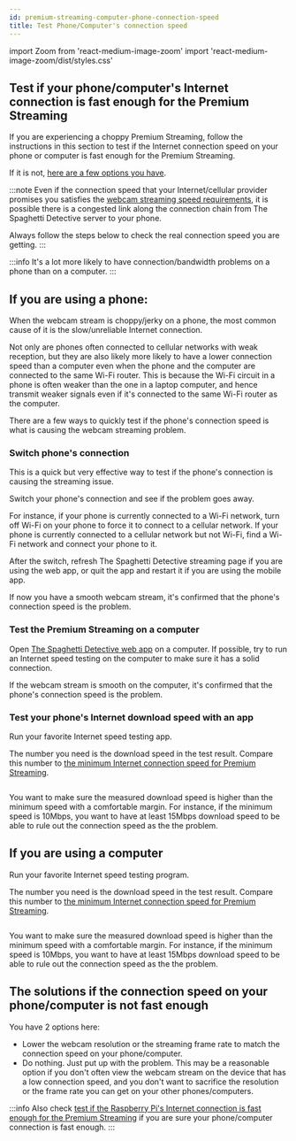 ```yaml
---
id: premium-streaming-computer-phone-connection-speed
title: Test Phone/Computer's connection speed
---
```

import Zoom from 'react-medium-image-zoom'
import 'react-medium-image-zoom/dist/styles.css'


## Test if your phone/computer's Internet connection is fast enough for the Premium Streaming

If you are experiencing a choppy Premium Streaming, follow the instructions in this section to test if the Internet connection speed on your phone or computer is fast enough for the Premium Streaming.

If it is not, [here are a few options you have](#the-solutions-if-the-connection-speed-on-your-phonecomputer-is-not-fast-enough).

:::note
Even if the connection speed that your Internet/cellular provider promises you satisfies the [webcam streaming speed requirements](/docs/user-guides/internet-speed-requirement-premium-streaming/), it is possible there is a congested link along the connection chain from The Spaghetti Detective server to your phone.

Always follow the steps below to check the real connection speed you are getting.
:::

:::info
It's a lot more likely to have connection/bandwidth problems on a phone than on a computer.
:::

## If you are using a phone:

When the webcam stream is choppy/jerky on a phone, the most common cause of it is the slow/unreliable Internet connection.

Not only are phones often connected to cellular networks with weak reception, but they are also likely more likely to have a lower connection speed than a computer even when the phone and the computer are connected to the same Wi-Fi router. This is because the Wi-Fi circuit in a phone is often weaker than the one in a laptop computer, and hence transmit weaker signals even if it's connected to the same Wi-Fi router as the computer.

There are a few ways to quickly test if the phone's connection speed is what is causing the webcam streaming problem.

### Switch phone's connection

This is a quick but very effective way to test if the phone's connection is causing the streaming issue.

Switch your phone's connection and see if the problem goes away.

For instance, if your phone is currently connected to a Wi-Fi network, turn off Wi-Fi on your phone to force it to connect to a cellular network.  If your phone is currently connected to a cellular network but not Wi-Fi, find a Wi-Fi network and connect your phone to it.

After the switch, refresh The Spaghetti Detective streaming page if you are using the web app, or quit the app and restart it if you are using the mobile app.

If now you have a smooth webcam stream, it's confirmed that the phone's connection speed is the problem.

### Test the Premium Streaming on a computer

Open [The Spaghetti Detective web app](https://app.thespaghettidetective.com/) on a computer. If possible, try to run an Internet speed testing on the computer to make sure it has a solid connection.

If the webcam stream is smooth on the computer, it's confirmed that the phone's connection speed is the problem.

### Test your phone's Internet download speed with an app

Run your favorite Internet speed testing app.

The number you need is the download speed in the test result. Compare this number to [the minimum Internet connection speed for Premium Streaming](/docs/user-guides/internet-speed-requirement-premium-streaming).

<Zoom overlayBgColorEnd="var(--ifm-background-surface-color)">
<img src="/img/user-guides/helpdocs/mobile-speed-test.jpg" style={{maxWidth: "308px"}} alt=""></img>
</Zoom>

You want to make sure the measured download speed is higher than the minimum speed with a comfortable margin. For instance, if the minimum speed is 10Mbps, you want to have at least 15Mbps download speed to be able to rule out the connection speed as the the problem.

## If you are using a computer

Run your favorite Internet speed testing program.

The number you need is the download speed in the test result. Compare this number to [the minimum Internet connection speed for Premium Streaming](/docs/user-guides/internet-speed-requirement-premium-streaming).

<Zoom overlayBgColorEnd="var(--ifm-background-surface-color)">
<img src="/img/user-guides/helpdocs/computer-speed-test.png" style={{maxWidth: "308px"}} alt=""></img>
</Zoom>

You want to make sure the measured download speed is higher than the minimum speed with a comfortable margin. For instance, if the minimum speed is 10Mbps, you want to have at least 15Mbps download speed to be able to rule out the connection speed as the the problem.

## The solutions if the connection speed on your phone/computer is not fast enough

You have 2 options here:

* Lower the webcam resolution or the streaming frame rate to match the connection speed on your phone/computer.
* Do nothing. Just put up with the problem. This may be a reasonable option if you don't often view the webcam stream on the device that has a low connection speed, and you don't want to sacrifice the resolution or the frame rate you can get on your other phones/computers.

:::info
Also check [test if the Raspberry Pi's Internet connection is fast enough for the Premium Streaming](/docs/user-guides/premium-streaming-raspberry-pi-connection-speed) if you are sure your phone/computer connection is fast enough.
:::